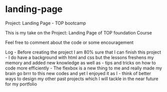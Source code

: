 # landing-page
Project: Landing Page - TOP bootcamp


This is my take on the Project: Landing Page of TOP foundation Course

Feel free to comment about the code or some encouragement 

Log - Before creating the project I am 80% sure that I can finish this project
    - I do have a background with html and css but the lessons freshens my memory and added new knowledge as well as 
    - tips and tricks on how to code more efficiently
    - The flexbox is a new thing to me and really made my brain go brrr to this new codes and yet I enjoyed it as I
    - think of better ways to design my other past projects which I will tackle in the near future for my portfolio